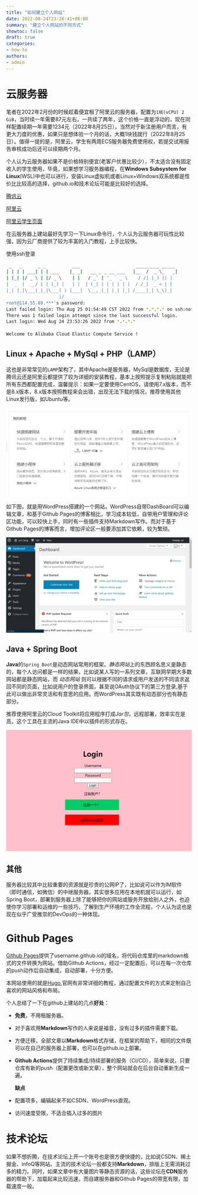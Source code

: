 ```yaml
---
title: "如何建立个人网站"
date: 2022-08-24T23:26:41+08:00
summary: "建立个人网站的不同方式"
showtoc: false
draft: true
categories:
- how-to
authors:
- admin
---
```

# 云服务器

笔者在2022年2月份的时候趁着便宜租了阿里云的服务器，配置为`1核(vCPU) 2 GiB`，当时续一年需要87元左右，一共续了两年，这个价格一直是浮动的，现在同样配置续期一年需要1234元（2022年8月25日）。当然对于新注册用户而言，有更大力度的优惠，如果只是想体验一个月的话，大概1块钱就行（2022年8月25日）。值得一提的是，阿里云，学生有两周ECS服务器免费使用权，若提交试用报告审核成功后还可以续期两个月。

个人认为云服务器如果不是价格特别便宜(老客户优惠比较少），不太适合没有固定收入的学生使用，毕竟，如果想学习服务器编程，在**Windows Subsystem for Linux**(WSL)中也可以进行，安装Linux虚拟机或者Linux+Windows双系统都是性价比比较高的选择，github.io和技术论坛可能是比较好的选择。

[腾讯云](https://cloud.tencent.com/)

[阿里云](https://www.aliyun.com/)

[阿里云学生页面](https://developer.aliyun.com/plan/student?spm=5176.21213303.4134825510.1.2b8853c9Zul9t0&scm=20140722.S_card@@%E5%95%86%E5%93%81@@1624683.S_cardgbdt.ID_card@@%E5%95%86%E5%93%81@@1624683-RL_%E5%AD%A6%E7%94%9F-OR_ser-V_2-P0_0)

在云服务器上建站最好先学习一下Linux命令行，个人认为云服务器可玩性比较强，因为云厂商提供了较为丰富的入门教程，上手比较快。

使用ssh登录

```bash
 _   _      _ _          ___                     _________ _____
| | | | ___| | | ___    |_ _|   __ _ _ __ ___   |__  /  _ \_   _|
| |_| |/ _ \ | |/ _ \    | |   / _` | '_ ` _ \    / /| |_) || |
|  _  |  __/ | | (_) |   | |  | (_| | | | | | |  / /_|  _ < | |
|_| |_|\___|_|_|\___( ) |___|  \__,_|_| |_| |_| /____|_| \_\|_|
                    |/
root@114.55.89.***'s password:
Last failed login: Thu Aug 25 01:54:49 CST 2022 from *.*.*.* on ssh:notty
There was 1 failed login attempt since the last successful login.
Last login: Wed Aug 24 23:53:26 2022 from *.*.*.*

Welcome to Alibaba Cloud Elastic Compute Service !
```

## Linux + Apache + MySql + PHP（LAMP）

这也是非常常见的``LAMP``架构了，其中Apache是服务器，MySql是数据库，无论是腾讯云还是阿里云都提供了较为详细的安装教程，基本上按照提示复制粘贴就能把所有东西都配置完成，温馨提示：如果一定要使用CentOS，请使用7.x版本，而不是8.x版本，8.x版本按照教程来会出错，出现无法下载的情况，推荐使用其他Linux发行版，如Ubuntu等。

![阿里云安装教程](images/website-05.png)

如下图，就是用WordPress搭建的一个网站，WordPress自带DashBoard可以编辑文章，和基于Github Pages的博客相比，学习成本较低，自带用户管理和评论区功能，可以较快上手，同时有一些插件支持Markdown写作。而对于基于Github Pages的博客而言，增加评论区一般要添加其它依赖，较为繁琐。

![](images/website-07.png)

## Java + Spring Boot

**Java**的``Spring Boot``是动态网站常用的框架。*静态网站*上的东西顾名思义是静态的，每个人访问都是一样的结果，比如说某人写的一系列文章，互联网早期大多数网站都是静态网站，而 *动态网站* 则可以根据不同的请求或用户发送的不同请求返回不同的页面，比如说用户的登录界面，甚至说OAuth协议下的第三方登录,基于此可以做出非常灵活和有意思的应用。而WordPress其实既有动态部分也有静态部分。

推荐使用阿里云的Cloud Toolkit将应用程序打成*Jar包*，远程部署，效率实在是高，这个工具在主流的Java IDE中以插件的形式存在。

![](images/website-08.png)

## 其他

服务器比较其中比较重要的资源就是珍贵的公网IP了，比如说可以作为IM软件（即时通信，如微信）的中继服务器。其实很多应用在本地机就可以运行，如Spring Boot，部署到服务器上除了能够把你的网站或服务开放给别人之外，也迫使你学习部署和运维的一些技巧，了解到生产环境的工作全流程，个人认为这也是现在似乎广受推崇的DevOps的一种体现。

# Github Pages

[Github Pages](https://pages.github.com/)提供了username.github.io的域名，将代码仓库里的markdown格式的文件转换为网站。借助Github Actions，经过一定配置后，可以在每一次仓库的push动作后自动集成，自动部署，十分方便。

本网站使用的就是[Hugo](https://gohugo.io),官网有非常详细的教程，通过配置文件的方式来定制自己喜欢的网站风格和布局。

个人总结了一下在github上建站的几点**好处**：

+ **免费**，不用租服务器。
  
+ 对于喜欢用**Markdown**写作的人来说是福音，没有过多的插件需要下载。
  
+ 方便迁移，全部文章以**Markdown**格式存储，在框架的帮助下，相同的文件既可以在自己的服务器上部署，也可以在github.io上部署。

+ **Github Actions**提供了持续集成/持续部署的服务（CI/CD），简单来说，只要仓库有新的push（配置更改或新文章），整个网站就会在后台自动重新生成一遍。
  
  **缺点**

+ 配置项多，编辑起来不如CSDN、WordPress直观。
+ 访问速度受限，不适合插入过多的图片

# 技术论坛

如果不想折腾，在技术论坛上开一个账号也是很方便快捷的，比如说CSDN、稀土掘金、infoQ等网站。主流的技术论坛一般都支持**Markdown**，排版上无需消耗过多的精力。同时，如果文章中有大量图片等静态资源的话，这些论坛在**CDN**服务器的帮助下，加载起来比较迅速，而自建服务器和Github Pages的带宽有限，加载速度一般。
